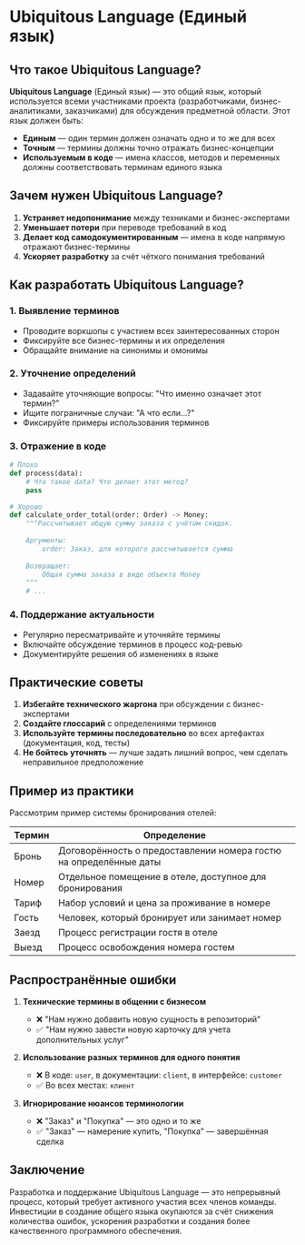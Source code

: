 # Ubiquitous Language (Единый язык)

## Что такое Ubiquitous Language?

**Ubiquitous Language** (Единый язык) — это общий язык, который используется всеми участниками проекта (разработчиками, бизнес-аналитиками, заказчиками) для обсуждения предметной области. Этот язык должен быть:

- **Единым** — один термин должен означать одно и то же для всех
- **Точным** — термины должны точно отражать бизнес-концепции
- **Используемым в коде** — имена классов, методов и переменных должны соответствовать терминам единого языка

## Зачем нужен Ubiquitous Language?

1. **Устраняет недопонимание** между техниками и бизнес-экспертами
2. **Уменьшает потери** при переводе требований в код
3. **Делает код самодокументированным** — имена в коде напрямую отражают бизнес-термины
4. **Ускоряет разработку** за счёт чёткого понимания требований

## Как разработать Ubiquitous Language?

### 1. Выявление терминов

- Проводите воркшопы с участием всех заинтересованных сторон
- Фиксируйте все бизнес-термины и их определения
- Обращайте внимание на синонимы и омонимы

### 2. Уточнение определений

- Задавайте уточняющие вопросы: "Что именно означает этот термин?"
- Ищите пограничные случаи: "А что если...?"
- Фиксируйте примеры использования терминов

### 3. Отражение в коде

```python
# Плохо
def process(data):
    # Что такое data? Что делает этот метод?
    pass

# Хорошо
def calculate_order_total(order: Order) -> Money:
    """Рассчитывает общую сумму заказа с учётом скидок.
    
    Аргументы:
        order: Заказ, для которого рассчитывается сумма
        
    Возвращает:
        Общая сумма заказа в виде объекта Money
    """
    # ...
```

### 4. Поддержание актуальности

- Регулярно пересматривайте и уточняйте термины
- Включайте обсуждение терминов в процесс код-ревью
- Документируйте решения об изменениях в языке

## Практические советы

1. **Избегайте технического жаргона** при обсуждении с бизнес-экспертами
2. **Создайте глоссарий** с определениями терминов
3. **Используйте термины последовательно** во всех артефактах (документация, код, тесты)
4. **Не бойтесь уточнять** — лучше задать лишний вопрос, чем сделать неправильное предположение

## Пример из практики

Рассмотрим пример системы бронирования отелей:

| Термин | Определение |
|--------|------------|
| Бронь | Договорённость о предоставлении номера гостю на определённые даты |
| Номер | Отдельное помещение в отеле, доступное для бронирования |
| Тариф | Набор условий и цена за проживание в номере |
| Гость | Человек, который бронирует или занимает номер |
| Заезд | Процесс регистрации гостя в отеле |
| Выезд | Процесс освобождения номера гостем |

## Распространённые ошибки

1. **Технические термины в общении с бизнесом**
   - ❌ "Нам нужно добавить новую сущность в репозиторий"
   - ✅ "Нам нужно завести новую карточку для учета дополнительных услуг"

2. **Использование разных терминов для одного понятия**
   - ❌ В коде: `user`, в документации: `client`, в интерфейсе: `customer`
   - ✅ Во всех местах: `клиент`

3. **Игнорирование нюансов терминологии**
   - ❌ "Заказ" и "Покупка" — это одно и то же
   - ✅ "Заказ" — намерение купить, "Покупка" — завершённая сделка

## Заключение

Разработка и поддержание Ubiquitous Language — это непрерывный процесс, который требует активного участия всех членов команды. Инвестиции в создание общего языка окупаются за счёт снижения количества ошибок, ускорения разработки и создания более качественного программного обеспечения.
